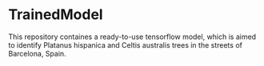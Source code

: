 # TrainedModel
This repository containes a ready-to-use tensorflow model, which is aimed to identify Platanus hispanica and Celtis australis trees in the streets of Barcelona, Spain.
